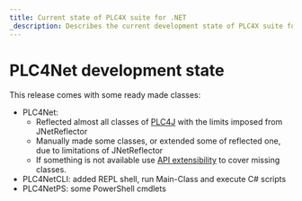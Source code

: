 ```yaml
---
title: Current state of PLC4X suite for .NET
_description: Describes the current development state of PLC4X suite for .NET
---
```


# PLC4Net development state

This release comes with some ready made classes:

* PLC4Net:
  * Reflected almost all classes of [PLC4J](https://plc4x.apache.org/plc4x/latest/users/getting-started/plc4j.html) with the limits imposed from JNetReflector
  * Manually made some classes, or extended some of reflected one, due to limitations of JNetReflector
  * If something is not available use [API extensibility](API_extensibility.md) to cover missing classes.
* PLC4NetCLI: added REPL shell, run Main-Class and execute C# scripts
* PLC4NetPS: some PowerShell cmdlets